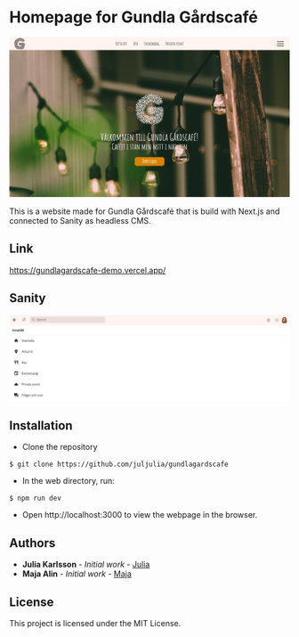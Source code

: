 # Homepage for Gundla Gårdscafé

![Image description](homepage.png)

This is a website made for Gundla Gårdscafé that is build with Next.js and connected to Sanity as headless CMS.

## Link 
https://gundlagardscafe-demo.vercel.app/

## Sanity
![Image description](admin.png)


## Installation
- Clone the repository
```
$ git clone https://github.com/juljulia/gundlagardscafe
```
- In the web directory, run: 
```
$ npm run dev
```
- Open http://localhost:3000 to view the webpage in the browser.

## Authors
- **Julia Karlsson** - *Initial work* - [Julia](https://Juljulia.github.io)
- **Maja Alin** - *Initial work* - [Maja](https://majaalin.github.io)

## License
This project is licensed under the MIT License.
